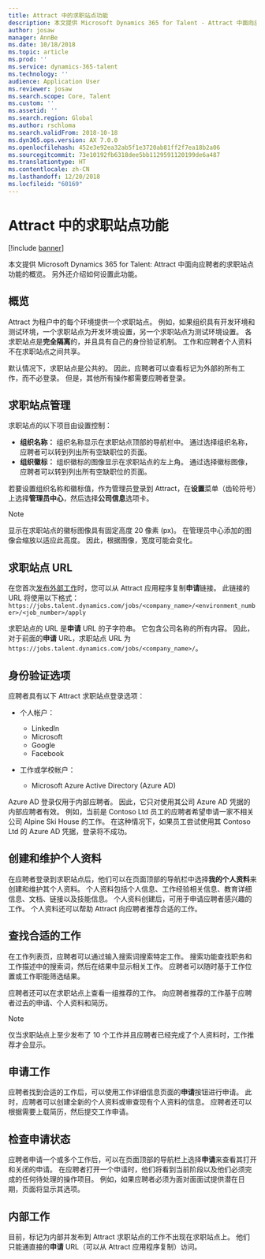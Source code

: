 ```yaml
---
title: Attract 中的求职站点功能
description: 本文提供 Microsoft Dynamics 365 for Talent - Attract 中面向应聘者的求职站点功能的概览。 另外还介绍如何设置此功能。
author: josaw
manager: AnnBe
ms.date: 10/18/2018
ms.topic: article
ms.prod: ''
ms.service: dynamics-365-talent
ms.technology: ''
audience: Application User
ms.reviewer: josaw
ms.search.scope: Core, Talent
ms.custom: ''
ms.assetid: ''
ms.search.region: Global
ms.author: rschloma
ms.search.validFrom: 2018-10-18
ms.dyn365.ops.version: AX 7.0.0
ms.openlocfilehash: 452e3e92ea32ab5f1e3720ab81ff2f7ea18b2a06
ms.sourcegitcommit: 73e10192fb6318dee5bb1129591120199de6a487
ms.translationtype: HT
ms.contentlocale: zh-CN
ms.lasthandoff: 12/20/2018
ms.locfileid: "60169"
---
```

# <a name="career-site-functionality-in-attract"></a>Attract 中的求职站点功能

[!include [banner](includes/banner.md)]

本文提供 Microsoft Dynamics 365 for Talent: Attract 中面向应聘者的求职站点功能的概览。 另外还介绍如何设置此功能。

## <a name="overview"></a>概览

Attract 为租户中的每个环境提供一个求职站点。 例如，如果组织具有开发环境和测试环境，一个求职站点为开发环境设置，另一个求职站点为测试环境设置。 各求职站点是**完全隔离**的，并且具有自己的身份验证机制。 工作和应聘者个人资料不在求职站点之间共享。

默认情况下，求职站点是公共的。 因此，应聘者可以查看标记为外部的所有工作，而不必登录。 但是，其他所有操作都需要应聘者登录。

## <a name="career-site-management"></a>求职站点管理

求职站点的以下项目由设置控制：

- **组织名称：** 组织名称显示在求职站点顶部的导航栏中。 通过选择组织名称，应聘者可以转到列出所有空缺职位的页面。
- **组织徽标：** 组织徽标的图像显示在求职站点的左上角。 通过选择徽标图像，应聘者可以转到列出所有空缺职位的页面。

若要设置组织名称和徽标值，作为管理员登录到 Attract，在**设置**菜单（齿轮符号）上选择**管理员中心**，然后选择**公司信息**选项卡。

> [!NOTE]
> 显示在求职站点的徽标图像具有固定高度 20 像素 (px)。 在管理员中心添加的图像会缩放以适应此高度。 因此，根据图像，宽度可能会变化。

## <a name="career-site-url"></a>求职站点 URL

在您首次[发布外部工作](./Creating-jobs-Attract.md#postings)时，您可以从 Attract 应用程序复制**申请**链接。 此链接的 URL 将使用以下格式：`https://jobs.talent.dynamics.com/jobs/<company_name>/<environment_number>/<job_number>/apply`

求职站点的 URL 是**申请** URL 的子字符串。 它包含公司名称的所有内容。 因此，对于前面的**申请** URL，求职站点 URL 为 `https://jobs.talent.dynamics.com/jobs/<company_name>/`。

## <a name="authentication-options"></a>身份验证选项

应聘者具有以下 Attract 求职站点登录选项：

- 个人帐户：

    - LinkedIn
    - Microsoft
    - Google
    - Facebook

- 工作或学校帐户：

    - Microsoft Azure Active Directory (Azure AD)

Azure AD 登录仅用于内部应聘者。 因此，它只对使用其公司 Azure AD 凭据的内部应聘者有效。 例如，当前是 Contoso Ltd 员工的应聘者希望申请一家不相关公司 Alpine Ski House 的工作。 在这种情况下，如果员工尝试使用其 Contoso Ltd 的 Azure AD 凭据，登录将不成功。

## <a name="create-and-maintain-a-profile"></a>创建和维护个人资料

在应聘者登录到求职站点后，他们可以在页面顶部的导航栏中选择**我的个人资料**来创建和维护其个人资料。 个人资料包括个人信息、工作经验相关信息、教育详细信息、文档、链接以及技能信息。 个人资料创建后，可用于申请应聘者感兴趣的工作。 个人资料还可以帮助 Attract 向应聘者推荐合适的工作。

## <a name="find-the-right-job"></a>查找合适的工作

在工作列表页，应聘者可以通过输入搜索词搜索特定工作。 搜索功能查找职务和工作描述中的搜索词，然后在结果中显示相关工作。 应聘者可以随时基于工作位置或工作职能筛选结果。

应聘者还可以在求职站点上查看一组推荐的工作。 向应聘者推荐的工作基于应聘者过去的申请、个人资料和简历。

> [!NOTE]
> 仅当求职站点上至少发布了 10 个工作并且应聘者已经完成了个人资料时，工作推荐才会显示。

## <a name="apply-for-jobs"></a>申请工作

应聘者找到合适的工作后，可以使用工作详细信息页面的**申请**按钮进行申请。 此时，应聘者可以创建全新的个人资料或审查现有个人资料的信息。 应聘者还可以根据需要上载简历，然后提交工作申请。

## <a name="check-application-status"></a>检查申请状态

应聘者申请一个或多个工作后，可以在页面顶部的导航栏上选择**申请**来查看其打开和关闭的申请。 在应聘者打开一个申请时，他们将看到当前阶段以及他们必须完成的任何待处理的操作项目。 例如，如果应聘者必须为面对面面试提供潜在日期，页面将显示其选项。

## <a name="internal-jobs"></a>内部工作

目前，标记为内部并发布到 Attract 求职站点的工作不出现在求职站点上。 他们只能通直接的**申请** URL（可以从 Attract 应用程序复制）访问。
